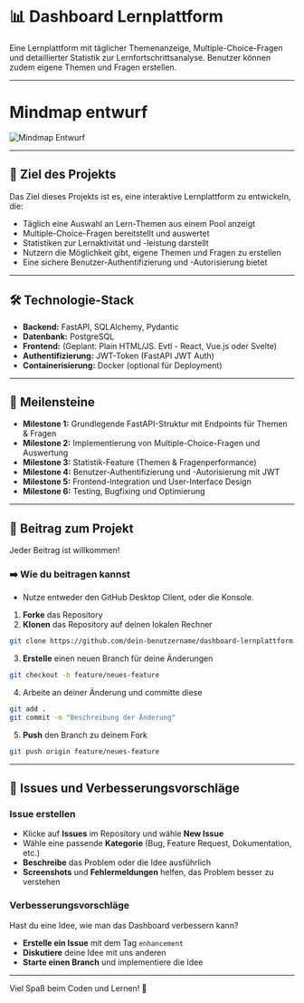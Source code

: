 # 📊 Dashboard Lernplattform  

Eine Lernplattform mit täglicher Themenanzeige, Multiple-Choice-Fragen und detaillierter Statistik zur Lernfortschrittsanalyse. Benutzer können zudem eigene Themen und Fragen erstellen.  

---
# Mindmap entwurf

![Mindmap Entwurf](./Mindmap_für_Projektplanung.jpg)

---

## 🚀 Ziel des Projekts  
Das Ziel dieses Projekts ist es, eine interaktive Lernplattform zu entwickeln, die:  
- Täglich eine Auswahl an Lern-Themen aus einem Pool anzeigt  
- Multiple-Choice-Fragen bereitstellt und auswertet  
- Statistiken zur Lernaktivität und -leistung darstellt  
- Nutzern die Möglichkeit gibt, eigene Themen und Fragen zu erstellen  
- Eine sichere Benutzer-Authentifizierung und -Autorisierung bietet  

---

## 🛠️ Technologie-Stack  
- **Backend:** FastAPI, SQLAlchemy, Pydantic  
- **Datenbank:** PostgreSQL  
- **Frontend:** (Geplant: Plain HTML/JS. Evtl - React, Vue.js oder Svelte)  
- **Authentifizierung:** JWT-Token (FastAPI JWT Auth)  
- **Containerisierung:** Docker (optional für Deployment)  

---

## 📅 Meilensteine  
- **Milestone 1:** Grundlegende FastAPI-Struktur mit Endpoints für Themen & Fragen  
- **Milestone 2:** Implementierung von Multiple-Choice-Fragen und Auswertung  
- **Milestone 3:** Statistik-Feature (Themen & Fragenperformance)  
- **Milestone 4:** Benutzer-Authentifizierung und -Autorisierung mit JWT  
- **Milestone 5:** Frontend-Integration und User-Interface Design  
- **Milestone 6:** Testing, Bugfixing und Optimierung  

---

## 🤝 Beitrag zum Projekt  

Jeder Beitrag ist willkommen!  

### ➡️ Wie du beitragen kannst
- Nutze entweder den GitHub Desktop Client, oder die Konsole.

1. **Forke** das Repository  
2. **Klonen** das Repository auf deinen lokalen Rechner  
```bash
git clone https://github.com/dein-benutzername/dashboard-lernplattform.git
```
3. **Erstelle** einen neuen Branch für deine Änderungen
```bash
git checkout -b feature/neues-feature
```
4. Arbeite an deiner Änderung und committe diese
```bash
git add .
git commit -m "Beschreibung der Änderung"
```
5. **Push** den Branch zu deinem Fork
```bash
git push origin feature/neues-feature
```
---

## 🐛 Issues und Verbesserungsvorschläge  

### Issue erstellen  
- Klicke auf **Issues** im Repository und wähle **New Issue**  
- Wähle eine passende **Kategorie** (Bug, Feature Request, Dokumentation, etc.)  
- **Beschreibe** das Problem oder die Idee ausführlich  
- **Screenshots** und **Fehlermeldungen** helfen, das Problem besser zu verstehen  

### Verbesserungsvorschläge  
Hast du eine Idee, wie man das Dashboard verbessern kann?  
- **Erstelle ein Issue** mit dem Tag `enhancement`  
- **Diskutiere** deine Idee mit uns anderen
- **Starte einen Branch** und implementiere die Idee

---

Viel Spaß beim Coden und Lernen! 🚀  

